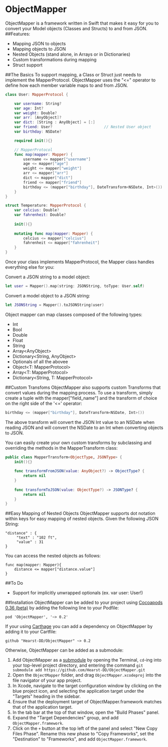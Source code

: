 ObjectMapper
============

ObjectMapper is a framework written in Swift that makes it easy for you to convert your Model objects (Classes and Structs) to and from JSON. 
##Features:
- Mapping JSON to objects
- Mapping objects to JSON
- Nested Objects (stand alone, in Arrays or in Dictionaries)
- Custom transformations during mapping
- Struct support

##The Basics
To support mapping, a Class or Struct just needs to implement the MapperProtocol. ObjectMapper uses the "<=" operator to define how each member variable maps to and from JSON.

```swift
class User: MapperProtocol {

    var username: String?
    var age: Int?
    var weight: Double?
    var arr: [AnyObject]?
    var dict: [String : AnyObject] = [:]
    var friend: User?                       // Nested User object
    var birthday: NSDate?

    required init(){}

    // MapperProtocol    
    func map(mapper: Mapper) {
        username <= mapper["username"]
        age <= mapper["age"]
        weight <= mapper["weight"]
        arr <= mapper["arr"]
        dict <= mapper["dict"]
        friend <= mapper["friend"]
        birthday <= (mapper["birthday"], DateTransform<NSDate, Int>())
    }
}

struct Temperature: MapperProtocol {
    var celcius: Double?
    var fahrenheit: Double?
    
    init(){}
	
	mutating func map(mapper: Mapper) {
		celcius <= mapper["celcius"]
		fahrenheit <= mapper["fahrenheit"]
	}
}
```

Once your class implements MapperProtocol, the Mapper class handles everything else for you:

Convert a JSON string to a model object:
```swift
let user = Mapper().map(string: JSONString, toType: User.self)
```

Convert a model object to a JSON string:
```swift
let JSONString = Mapper().toJSONString(user)
```

Object mapper can map classes composed of the following types:
- Int
- Bool
- Double
- Float
- String
- Array\<AnyObject\>
- Dictionary\<String, AnyObject\>
- Optionals of all the abovee
- Object\<T: MapperProtocol\>
- Array\<T: MapperProtocol\>
- Dictionary\<String, T: MapperProtocol\>

##Custom Transfoms
ObjectMapper also supports custom Transforms that convert values during the mapping process. To use a transform, simply create a tuple with the mapper["field_name"] and the transform of choice on the right side of the '<=' operator:
```swift
birthday <= (mapper["birthday"], DateTransform<NSDate, Int>())
```
The above transform will convert the JSON Int value to an NSDate when reading JSON and will convert the NSDate to an Int when converting objects to JSON.

You can easily create your own custom transforms by subclassing and overriding the methods in the MapperTransform class:
```swift
public class MapperTransform<ObjectType, JSONType> {
    init(){}
    
    func transformFromJSON(value: AnyObject?) -> ObjectType? {
        return nil
    }
    
    func transformToJSON(value: ObjectType?) -> JSONType? {
        return nil
    }
}
```
##Easy Mapping of Nested Objects 
ObjectMapper supports dot notation within keys for easy mapping of nested objects. Given the following JSON String: 
```
"distance" : {
     "text" : "102 ft",
     "value" : 31
}
```
You can access the nested objects as follows:
```
func map(mapper: Mapper){
    distance <= mapper["distance.value"]
}
```

##To Do
- Support for implicitly unwrapped optionals (ex. var user: User!)


##Installation
ObjectMapper can be added to your project using [Cocoapods 0.36 (beta)](http://blog.cocoapods.org/Pod-Authors-Guide-to-CocoaPods-Frameworks/) by adding the following line to your Podfile:
```
pod 'ObjectMapper', '~> 0.2'
```

If your using [Carthage](https://github.com/Carthage/Carthage) you can add a dependency on ObjectMapper by adding it to your Cartfile:
```
github "Hearst-DD/ObjectMapper" ~> 0.2
```

Otherwise, ObjectMapper can be added as a submodule:

1. Add ObjectMapper as a [submodule](http://git-scm.com/docs/git-submodule) by opening the Terminal, `cd`-ing into your top-level project directory, and entering the command `git submodule add https://github.com/Hearst-DD/ObjectMapper.git`
2. Open the `ObjectMapper` folder, and drag `ObjectMapper.xcodeproj` into the file navigator of your app project.
3. In Xcode, navigate to the target configuration window by clicking on the blue project icon, and selecting the application target under the "Targets" heading in the sidebar.
4. Ensure that the deployment target of ObjectMapper.framework matches that of the application target.
5. In the tab bar at the top of that window, open the "Build Phases" panel.
6. Expand the "Target Dependencies" group, and add `ObjectMapper.framework`.
7. Click on the `+` button at the top left of the panel and select "New Copy Files Phase". Rename this new phase to "Copy Frameworks", set the "Destination" to "Frameworks", and add `ObjectMapper.framework`.
